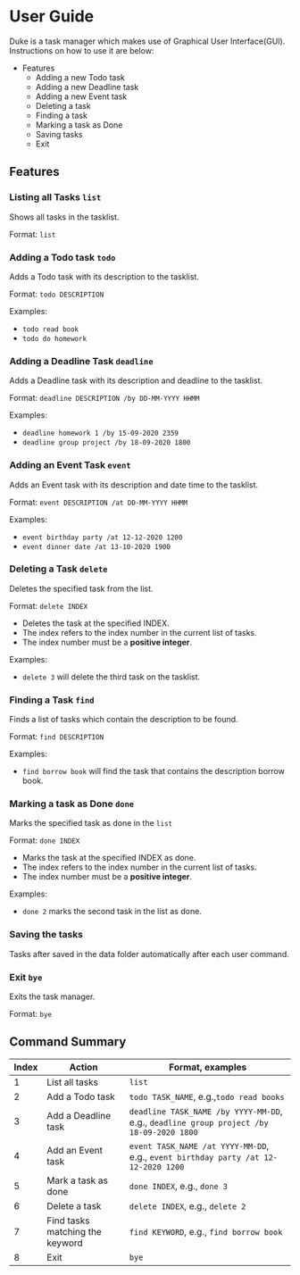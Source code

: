 # User Guide
Duke is a task manager which makes use of Graphical User Interface(GUI). Instructions on how to use it are below:

* Features
    * Adding a new Todo task
    * Adding a new Deadline task
    * Adding a new Event task
    * Deleting a task
    * Finding a task
    * Marking a task as Done
    * Saving tasks
    * Exit

## Features 

### Listing all Tasks `list`
Shows all tasks in the tasklist.

Format: `list`

### Adding a Todo task `todo`
Adds a Todo task with its description to the tasklist.

Format: `todo DESCRIPTION`

Examples: 

* `todo read book`
* `todo do homework`

### Adding a Deadline Task `deadline`
Adds a Deadline task with its description and deadline to the tasklist.

Format: `deadline DESCRIPTION /by DD-MM-YYYY HHMM`

Examples:

* `deadline homework 1 /by 15-09-2020 2359`
* `deadline group project /by 18-09-2020 1800`

### Adding an Event Task `event`
Adds an Event task with its description and date time to the tasklist.

Format: `event DESCRIPTION /at DD-MM-YYYY HHMM`

Examples: 

* `event birthday party /at 12-12-2020 1200`
* `event dinner date /at 13-10-2020 1900`

### Deleting a Task `delete`
Deletes the specified task from the list.

Format: `delete INDEX`
* Deletes the task at the specified INDEX.
* The index refers to the index number in the current list of tasks.
* The index number must be a **positive integer**.

Examples:

* `delete 3` will delete the third task on the tasklist.

### Finding a Task `find`
Finds a list of tasks which contain the description to be found.

Format: `find DESCRIPTION`

Examples:
* `find borrow book` will find the task that contains the description borrow book.

### Marking a task as Done `done`
Marks the specified task as done in the `list`

Format: `done INDEX`
* Marks the task at the specified INDEX as done.
* The index refers to the index number in the current list of tasks.
* The index number must be a **positive integer**.

Examples:
* `done 2` marks the second task in the list as done.

### Saving the tasks
Tasks after saved in the data folder automatically after each user command.

### Exit `bye`
Exits the task manager.

Format: `bye`

## Command Summary 

Index | Action | Format, examples |
| ------------ | ------------ | ------------- |
1 | List all tasks | `list` |
2 | Add a Todo task | `todo TASK_NAME`, e.g.,`todo read books` |
3 | Add a Deadline task | `deadline TASK_NAME /by YYYY-MM-DD`, e.g.,  `deadline group project /by 18-09-2020 1800` |
4 | Add an Event task | `event TASK_NAME /at YYYY-MM-DD`, e.g., `event birthday party /at 12-12-2020 1200` |                 
5 | Mark a task as done | `done INDEX`, e.g., `done 3` |
6 | Delete a task | `delete INDEX`, e.g., `delete 2` |
7 | Find tasks matching the keyword | `find KEYWORD`, e.g., `find borrow book` |
8 | Exit | `bye`
